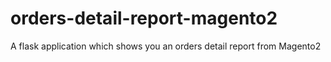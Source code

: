 # orders-detail-report-magento2
A flask application which shows you an orders detail report from Magento2
